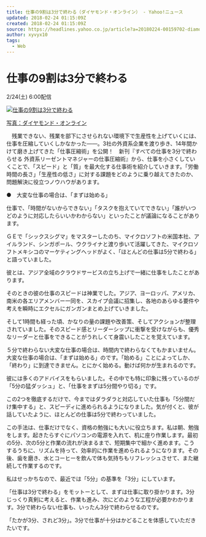 ```yaml
---
title: 仕事の9割は3分で終わる（ダイヤモンド・オンライン） - Yahoo!ニュース
updated: 2018-02-24 01:15:09Z
created: 2018-02-24 01:15:09Z
source: https://headlines.yahoo.co.jp/article?a=20180224-00159702-diamond-bus_all
author: xyvyx10
tags:
  - Web
---
```


# 仕事の9割は3分で終わる

2/24(土) 6:00配信

[![仕事の9割は3分で終わる](../_resources/20180224-00159702-diamond-000-1-view.jpg)](https://headlines.yahoo.co.jp/article?a=20180224-00159702-diamond-bus_all.view-000)

[写真：ダイヤモンド・オンライン](https://headlines.yahoo.co.jp/article?a=20180224-00159702-diamond-bus_all.view-000)

　残業できない、残業を部下にさせられない環境下で生産性を上げていくには、仕事を圧縮していくしかなかった――。3社の外資系企業を渡り歩き、14年間かけて磨き上げてきた「仕事圧縮術」を公開！　新刊『すべての仕事を3分で終わらせる 外資系リーゼントマネジャーの仕事圧縮術』から、仕事を小さくしていくことで、「スピード」と「質」を最大化する仕事術を紹介していきます。「労働時間の長さ」「生産性の低さ」に対する課題をどのように乗り越えてきたのか、問題解決に役立つノウハウがあります。

●　大変な仕事の場合は、「まずは始める」

仕事で、「時間がないからできない」「タスクを抱えていてできない」「誰がいつどのように対応したらいいかわからない」といったことが議論になることがあります。

ＧＥで「シックスシグマ」をマスターしたのち、マイクロソフトの米国本社、アイルランド、シンガポール、ウクライナと渡り歩いて活躍してきた、マイクロソフトメキシコのマーケティングヘッドがよく、「ほとんどの仕事は5分で終わる」と語っていました。

彼とは、アジア全域のクラウドサービスの立ち上げで一緒に仕事をしたことがあります。

そのときの彼の仕事のスピードは神業でした。アジア、ヨーロッパ、アメリカ、南米の各エリアメンバー一同を、スカイプ会議に招集し、各地のあらゆる要件や考えを瞬時にエクセルにガンガンまとめ上げていきました。

そして1時間も経った頃、かなりの量の課題や改善策、そしてアクションが整理されていました。そのスピード感とリーダーシップに衝撃を受けながらも、優秀なリーダーと仕事をできることがうれしくて身震いしたことを覚えています。

５分で終わらない大変な仕事の場合は、時間内で終わらなくてもかまいません。大変な仕事の場合は、「まずは始める」のです。「始める」ことによってしか、「終わり」に到達できません。とにかく始める。動けば何かが生まれるのです。

彼には多くのアドバイスをもらいました。その中でも特に印象に残っているのが「5分の猛ダッシュ」と、「仕事をまずは5分間やり切る」です。

この2つを徹底するだけで、今まではダラダラと対応していた仕事も「5分間だけ集中する」と、スピーディに進められるようになりました。気が付くと、彼が話していたように、ほとんどの仕事は5分で終わっていました。

この手法は、仕事だけでなく、資格の勉強にも大いに役立ちます。私は朝、勉強をします。起きたらすぐにパソコンの電源を入れて、机に座り作業します。最初の5分、次の5分と作業の流れが決まるまで、短期集中で細かく進めます。こうするうちに、リズムを持って、効率的に作業を進められるようになります。その後、歯を磨き、水とコーヒーを飲んで体も気持ちもリフレッシュさせて、また継続して作業するのです。

私はせっかちなので、最近では「5分」の基準を「3分」にしています。

「仕事は3分で終わる」をモットーとして、まずは仕事に取り掛かります。3分じっくり真剣に考えると、作業も進み、次にどのような工程が必要かわかります。3分で終わらない仕事も、いったん3分で終わらせるのです。

「たかが3分、されど3分」。3分で仕事が十分はかどることを体感していただきたいです。